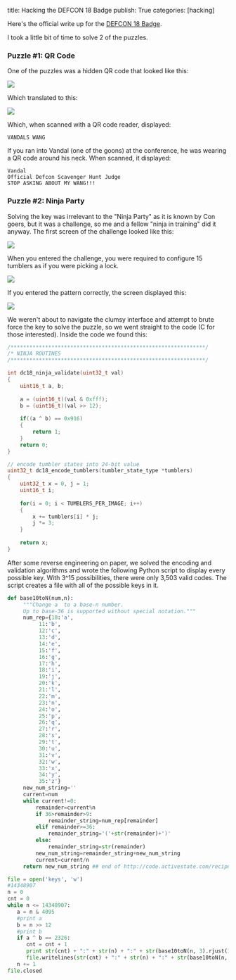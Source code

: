 title: Hacking the DEFCON 18 Badge
publish: True
categories: [hacking]

Here's the official write up for the [DEFCON 18 Badge](http://www.grandideastudio.com/portfolio/defcon-18-badge/).

I took a little bit of time to solve 2 of the puzzles.

### Puzzle #1: QR Code

One of the puzzles was a hidden QR code that looked like this:

![](/images/posts/qr_image.jpg)

Which translated to this:

![](/images/posts/qr_bmp.png)

Which, when scanned with a QR code reader, displayed:

```
VANDALS WANG
```

If you ran into Vandal (one of the goons) at the conference, he was wearing a QR code around his neck.  When scanned, it displayed:

```
Vandal
Official Defcon Scavenger Hunt Judge
STOP ASKING ABOUT MY WANG!!!
```

### Puzzle #2: Ninja Party

Solving the key was irrelevant to the "Ninja Party" as it is known by Con goers, but it was a challenge, so me and a fellow "ninja in training" did it anyway. The first screen of the challenge looked like this:

![](/images/posts/locked.jpg)

When you entered the challenge, you were required to configure 15 tumblers as if you were picking a lock.

![](/images/posts/key.jpg)

If you entered the pattern correctly, the screen displayed this:

![](/images/posts/unlocked.jpg)

We weren't about to navigate the clumsy interface and attempt to brute force the key to solve the puzzle, so we went straight to the code (C for those interested). Inside the code we found this:

``` c
/**************************************************************/
/* NINJA ROUTINES
/**************************************************************/

int dc18_ninja_validate(uint32_t val) 
{
    uint16_t a, b;
    
    a = (uint16_t)(val & 0xfff);
    b = (uint16_t)(val >> 12);
    
    if((a ^ b) == 0x916) 
    {
        return 1;
    }
    return 0;
}

// encode tumbler states into 24-bit value
uint32_t dc18_encode_tumblers(tumbler_state_type *tumblers) 
{
    uint32_t x = 0, j = 1;
    uint16_t i;
    
    for(i = 0; i < TUMBLERS_PER_IMAGE; i++) 
    {
        x += tumblers[i] * j;
        j *= 3;
    }
    
    return x;
}
```

After some reverse engineering on paper, we solved the encoding and validation algorithms and wrote the following Python script to display every possible key. With 3^15 possibilities, there were only 3,503 valid codes. The script creates a file with all of the possible keys in it.

``` python
def base10toN(num,n):
     """Change a  to a base-n number.
     Up to base-36 is supported without special notation."""
     num_rep={10:'a',
          11:'b',
          12:'c',
          13:'d',
          14:'e',
          15:'f',
          16:'g',
          17:'h',
          18:'i',
          19:'j',
          20:'k',
          21:'l',
          22:'m',
          23:'n',
          24:'o',
          25:'p',
          26:'q',
          27:'r',
          28:'s',
          29:'t',
          30:'u',
          31:'v',
          32:'w',
          33:'x',
          34:'y',
          35:'z'}
     new_num_string=''
     current=num
     while current!=0:
         remainder=current%n
         if 36>remainder>9:
             remainder_string=num_rep[remainder]
         elif remainder>=36:
             remainder_string='('+str(remainder)+')'
         else:
             remainder_string=str(remainder)
         new_num_string=remainder_string+new_num_string
         current=current/n
     return new_num_string ## end of http://code.activestate.com/recipes/65212/ }}}

file = open('keys', 'w')
#14348907
n = 0
cnt = 0
while n <= 14348907:
   a = n & 4095
   #print a
   b = n >> 12
   #print b
   if a ^ b == 2326:
      cnt = cnt + 1
      print str(cnt) + ":" + str(n) + ":" + str(base10toN(n, 3).rjust(15, '0'))[::-1]
      file.writelines(str(cnt) + ":" + str(n) + ":" + str(base10toN(n, 3).rjust(15, '0'))[::-1] + "\n")
   n += 1
file.closed
```
